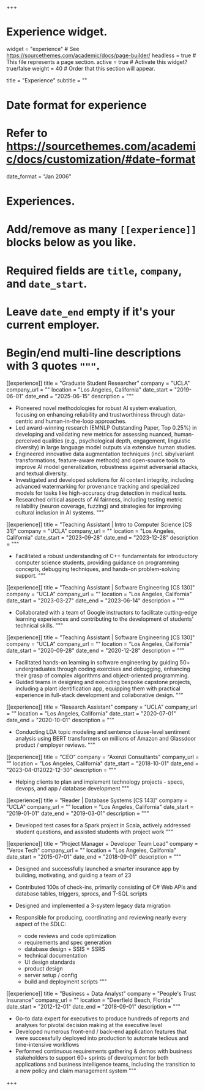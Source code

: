 +++
# Experience widget.
widget = "experience"  # See https://sourcethemes.com/academic/docs/page-builder/
headless = true  # This file represents a page section.
active = true  # Activate this widget? true/false
weight = 40  # Order that this section will appear.

title = "Experience"
subtitle = ""

# Date format for experience
#   Refer to https://sourcethemes.com/academic/docs/customization/#date-format
date_format = "Jan 2006"

# Experiences.
#   Add/remove as many `[[experience]]` blocks below as you like.
#   Required fields are `title`, `company`, and `date_start`.
#   Leave `date_end` empty if it's your current employer.
#   Begin/end multi-line descriptions with 3 quotes `"""`.
[[experience]]
  title = "Graduate Student Researcher"
  company = "UCLA"
  company_url = ""
  location = "Los Angeles, California"
  date_start = "2019-06-01"
  date_end = "2025-06-15"
  description = """
* Pioneered novel methodologies for robust AI system evaluation, focusing on enhancing reliability and trustworthiness through data-centric and human-in-the-loop approaches.
* Led award-winning research (EMNLP Outstanding Paper, Top 0.25%) in developing and validating new metrics for assessing nuanced, human-perceived qualities (e.g., psychological depth, engagement, linguistic diversity) in large language model outputs via extensive human studies.
* Engineered innovative data augmentation techniques (incl. sibylvariant transformations, feature-aware methods) and open-source tools to improve AI model generalization, robustness against adversarial attacks, and textual diversity.
* Investigated and developed solutions for AI content integrity, including advanced watermarking for provenance tracking and specialized models for tasks like high-accuracy drug detection in medical texts.
* Researched critical aspects of AI fairness, including testing metric reliability (neuron coverage, fuzzing) and strategies for improving cultural inclusion in AI systems.
"""


[[experience]]
  title = "Teaching Assistant | Intro to Computer Science [CS 31]"
  company = "UCLA"
  company_url = ""
  location = "Los Angeles, California"
  date_start = "2023-09-28"
  date_end = "2023-12-28"
  description = """
* Facilitated a robust understanding of C++ fundamentals for introductory computer science students, providing guidance on programming concepts, debugging techniques, and hands-on problem-solving support.
"""

[[experience]]
  title = "Teaching Assistant | Software Engineering [CS 130]"
  company = "UCLA"
  company_url = ""
  location = "Los Angeles, California"
  date_start = "2023-03-27"
  date_end = "2023-06-14"
  description = """
* Collaborated with a team of Google instructors to facilitate cutting-edge learning experiences and contributing to the development of students' technical skills.
"""

[[experience]]
  title = "Teaching Assistant | Software Engineering [CS 130]"
  company = "UCLA"
  company_url = ""
  location = "Los Angeles, California"
  date_start = "2020-09-28"
  date_end = "2020-12-28"
  description = """
* Facilitated hands-on learning in software engineering by guiding 50+ undergraduates through coding exercises and debugging, enhancing their grasp of complex algorithms and object-oriented programming.
* Guided teams in designing and executing bespoke capstone projects, including a plant identification app, equipping them with practical experience in full-stack development and collaborative design.
"""

[[experience]]
  title = "Research Assistant"
  company = "UCLA"
  company_url = ""
  location = "Los Angeles, California"
  date_start = "2020-07-01"
  date_end = "2020-10-01"
  description = """
* Conducting LDA topic modeling and sentence clause-level sentiment analysis using BERT transformers on millions of Amazon and Glassdoor product / employer reviews.
"""

[[experience]]
  title = "CEO"
  company = "Axenzi Consultants"
  company_url = ""
  location = "Los Angeles, California"
  date_start = "2018-10-01"
  date_end = "2023-04-012022-12-30"
  description = """
* Helping clients to plan and implement technology projects - specs, devops, and app / database development
"""

[[experience]]
  title = "Reader | Database Systems [CS 143]"
  company = "UCLA"
  company_url = ""
  location = "Los Angeles, California"
  date_start = "2019-01-01"
  date_end = "2019-03-01"
  description = """
* Developed test cases for a Spark project in Scala, actively addressed student questions, and assisted students with project work
"""

[[experience]]
  title = "Project Manager + Developer Team Lead"
  company = "Verox Tech"
  company_url = ""
  location = "Los Angeles, California"
  date_start = "2015-07-01"
  date_end = "2018-09-01"
  description = """
* Designed and successfully launched a smarter insurance app by building, motivating, and guiding a team of 23
* Contributed 100s of check-ins, primarily consisting of C# Web APIs and database tables, triggers, sprocs, and T-SQL scripts
* Designed and implemented a 3-system legacy data migration
* Responsible for producing, coordinating and reviewing nearly every aspect of the SDLC:

  - code reviews and code optimization
  - requirements and spec generation
  - database design + SSIS + SSRS
  - technical documentation
  - UI design standards
  - product design
  - server setup / config
  - build and deployment scripts
"""

[[experience]]
  title = "Business + Data Analyst"
  company = "People's Trust Insurance"
  company_url = ""
  location = "Deerfield Beach, Florida"
  date_start = "2012-12-01"
  date_end = "2018-09-01"
  description = """
* Go-to data expert for executives to produce hundreds of reports and analyses for pivotal decision making at the executive level
* Developed numerous front-end / back-end application features that were successfully deployed into production to automate tedious and time-intensive workflows
* Performed continuous requirements gathering & demos with business stakeholders to support 60+ sprints of development for both applications and business intelligence teams, including the transition to a new policy and claim management system
"""

+++